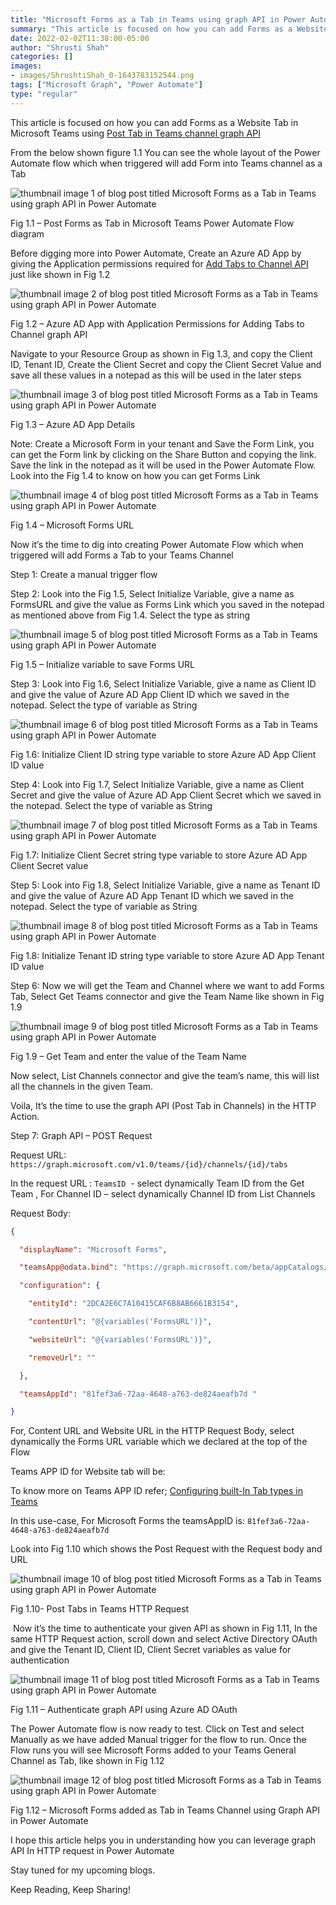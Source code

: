 ```yaml
---
title: "Microsoft Forms as a Tab in Teams using graph API in Power Automate"
summary: "This article is focused on how you can add Forms as a Website Tab in Microsoft Teams using Post Tab in Teams channel graph API"
date: 2022-02-02T11:38:00-05:00
author: "Shrusti Shah"
categories: []
images:
- images/ShrushtiShah_0-1643783152544.png
tags: ["Microsoft Graph", "Power Automate"]
type: "regular"
---
```


This article is focused on how you can add Forms as a Website Tab in Microsoft Teams using [Post Tab in Teams channel graph API](https://learn.microsoft.com/graph/api/channel-post-tabs?view=graph-rest-1.0)

From the below shown figure 1.1 You can see the whole layout of the Power Automate flow which when triggered will add Form into Teams channel as a Tab

![thumbnail image 1 of blog post titled Microsoft Forms as a Tab in Teams using graph API in Power Automate ](images/ShrushtiShah_0-1643783152544.png)

Fig 1.1 – Post Forms as Tab in Microsoft Teams Power Automate Flow diagram

Before digging more into Power Automate, Create an Azure AD App by giving the Application permissions required for [Add Tabs to Channel API](https://learn.microsoft.com/graph/api/channel-post-tabs?view=graph-rest-1.0) just like shown in Fig 1.2

![thumbnail image 2 of blog post titled Microsoft Forms as a Tab in Teams using graph API in Power Automate ](images/ShrushtiShah_1-1643783152566.png)

Fig 1.2 – Azure AD App with Application Permissions for Adding Tabs to Channel graph API

Navigate to your Resource Group as shown in Fig 1.3, and copy the Client ID, Tenant ID, Create the Client Secret and copy the Client Secret Value and save all these values in a notepad as this will be used in the later steps

![thumbnail image 3 of blog post titled Microsoft Forms as a Tab in Teams using graph API in Power Automate ](images/ShrushtiShah_2-1643783152584.png)

Fig 1.3 – Azure AD App Details

Note: Create a Microsoft Form in your tenant and Save the Form Link, you can get the Form link by clicking on the Share Button and copying the link. Save the link in the notepad as it will be used in the Power Automate Flow. Look into the Fig 1.4 to know on how you can get Forms Link

![thumbnail image 4 of blog post titled Microsoft Forms as a Tab in Teams using graph API in Power Automate ](images/ShrushtiShah_3-1643783152590.png)

Fig 1.4 – Microsoft Forms URL

Now it’s the time to dig into creating Power Automate Flow which when triggered will add Forms a Tab to your Teams Channel

Step 1: Create a manual trigger flow

Step 2: Look into the Fig 1.5, Select Initialize Variable, give a name as FormsURL and give the value as Forms Link which you saved in the notepad as mentioned above from Fig 1.4. Select the type as string

![thumbnail image 5 of blog post titled Microsoft Forms as a Tab in Teams using graph API in Power Automate ](images/ShrushtiShah_4-1643783152592.png)

Fig 1.5 – Initialize variable to save Forms URL

Step 3: Look into Fig 1.6, Select Initialize Variable, give a name as Client ID and give the value of Azure AD App Client ID which we saved in the notepad. Select the type of variable as String

![thumbnail image 6 of blog post titled Microsoft Forms as a Tab in Teams using graph API in Power Automate ](images/ShrushtiShah_5-1643783152594.png)

Fig 1.6: Initialize Client ID string type variable to store Azure AD App Client ID value

Step 4: Look into Fig 1.7, Select Initialize Variable, give a name as Client Secret and give the value of Azure AD App Client Secret which we saved in the notepad. Select the type of variable as String

![thumbnail image 7 of blog post titled Microsoft Forms as a Tab in Teams using graph API in Power Automate ](images/ShrushtiShah_6-1643783152595.png)

Fig 1.7: Initialize Client Secret string type variable to store Azure AD App Client Secret value

Step 5: Look into Fig 1.8, Select Initialize Variable, give a name as Tenant ID and give the value of Azure AD App Tenant ID which we saved in the notepad. Select the type of variable as String

![thumbnail image 8 of blog post titled Microsoft Forms as a Tab in Teams using graph API in Power Automate ](images/ShrushtiShah_7-1643783152597.png)

Fig 1.8: Initialize Tenant ID string type variable to store Azure AD App Tenant ID value

Step 6: Now we will get the Team and Channel where we want to add Forms Tab, Select Get Teams connector and give the Team Name like shown in Fig 1.9

![thumbnail image 9 of blog post titled Microsoft Forms as a Tab in Teams using graph API in Power Automate ](images/ShrushtiShah_8-1643783152599.png)

Fig 1.9 – Get Team and enter the value of the Team Name

Now select, List Channels connector and give the team’s name, this will list all the channels in the given Team.

Voila, It’s the time to use the graph API (Post Tab in Channels) in the HTTP Action.

Step 7: Graph API – POST Request

Request URL: `https://graph.microsoft.com/v1.0/teams/{id}/channels/{id}/tabs`

In the request URL : `TeamsID`  - select dynamically Team ID from the Get Team , For Channel ID – select dynamically Channel ID from List Channels

Request Body:

```json
{

  "displayName": "Microsoft Forms",

  "teamsApp@odata.bind": "https://graph.microsoft.com/beta/appCatalogs/teamsApps/com.microsoft.teamspace.tab.web",

  "configuration": {

    "entityId": "2DCA2E6C7A10415CAF6B8AB6661B3154",

    "contentUrl": "@{variables('FormsURL')}",

    "websiteUrl": "@{variables('FormsURL')}",

    "removeUrl": ""

  },

  "teamsAppId": "81fef3a6-72aa-4648-a763-de824aeafb7d "

}
```

For, Content URL and Website URL in the HTTP Request Body, select dynamically the Forms URL variable which we declared at the top of the Flow

Teams APP ID for Website tab will be:

To know more on Teams APP ID refer; [Configuring built-In Tab types in Teams](https://learn.microsoft.com/graph/teams-configuring-builtin-tabs#:~:text=For%20document%20library%20tabs%2C%20the,tab.)

In this use-case, For Microsoft Forms the teamsAppID is: `81fef3a6-72aa-4648-a763-de824aeafb7d`

Look into Fig 1.10 which shows the Post Request with the Request body and URL

![thumbnail image 10 of blog post titled Microsoft Forms as a Tab in Teams using graph API in Power Automate ](images/ShrushtiShah_9-1643783152606.png)

Fig 1.10- Post Tabs in Teams HTTP Request

 Now it’s the time to authenticate your given API as shown in Fig 1.11, In the same HTTP Request action, scroll down and select Active Directory OAuth and give the Tenant ID, Client ID, Client Secret variables as value for authentication

![thumbnail image 11 of blog post titled Microsoft Forms as a Tab in Teams using graph API in Power Automate ](images/ShrushtiShah_10-1643783152610.png)

Fig 1.11 – Authenticate graph API using Azure AD OAuth

The Power Automate flow is now ready to test. Click on Test and select Manually as we have added Manual trigger for the flow to run. Once the Flow runs you will see Microsoft Forms added to your Teams General Channel as Tab, like shown in Fig 1.12

![thumbnail image 12 of blog post titled Microsoft Forms as a Tab in Teams using graph API in Power Automate ](images/ShrushtiShah_11-1643783152619.png)

Fig 1.12 – Microsoft Forms added as Tab in Teams Channel using Graph API in Power Automate

I hope this article helps you in understanding how you can leverage graph API In HTTP request in Power Automate

Stay tuned for my upcoming blogs.

Keep Reading, Keep Sharing!
